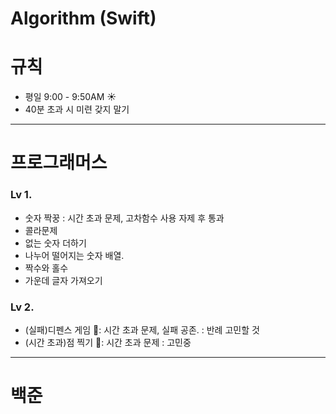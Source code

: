 # Algorithm (Swift)

# 규칙 
* 평일 9:00 - 9:50AM ☀️
* 40분 초과 시 미련 갖지 말기  

--- 
# 프로그래머스 
### Lv 1.  
* 숫자 짝꿍 : 시간 초과 문제, 고차함수 사용 자제 후 통과 
* 콜라문제 
* 없는 숫자 더하기
* 나누어 떨어지는 숫자 배열.
* 짝수와 홀수
* 가운데 글자 가져오기
### Lv 2.
* (실패)디펜스 게임 🚨: 시간 초과 문제, 실패 공존. : 반례 고민할 것 
* (시간 초과)점 찍기 🚨: 시간 초과 문제 : 고민중 




___
# 백준 
